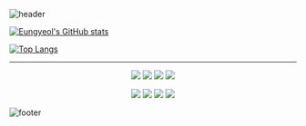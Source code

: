![header](https://capsule-render.vercel.app/api?type=waving&color=86A8E7&text=%20Eungyeol%20%20&height=200&fontSize=90&fontColor=ffffff)

[![Eungyeol's GitHub stats](https://github-readme-stats.vercel.app/api?username=Eungyeol41&count_private=true&custom_title=Eungyeol's&nbsp;github&nbsp;&bg_color=30,7F7FD5,86A8E7,91eae4&title_color=fff&text_color=fff)](https://github.com/anuraghazra/github-readme-stats)

[![Top Langs](https://github-readme-stats.vercel.app/api/top-langs/?username=Eungyeol41&layout=compact&custom_title=My&nbsp;Language&nbsp;&bg_color=30,91eae4,86A8E7&title_color=fff&text_color=fff)](https://github.com/anuraghazra/github-readme-stats)
<hr>
<p align=center>
  <img src="https://img.shields.io/badge/Java-007396?style=flat-square&logo=Java&logoColor=white"/>
  <img src="https://img.shields.io/badge/Eclipse IDE-2C2255?style=flat-square&logo=Eclipse&logoColor=white"/>
  <img src="https://img.shields.io/badge/Oracle-F80000?style=flat-square&logo=Oracle&logoColor=white"/>
  <img src="https://img.shields.io/badge/MySQL-4479A1?style=flat-square&logo=MySQL&logoColor=white"/>
</P>
<P align=center>
  <img src="https://img.shields.io/badge/HTML5-E34F26?style=flat-square&logo=HTML5&logoColor=white"/>
  <img src="https://img.shields.io/badge/CSS3-1572B6?style=flat-square&logo=CSS3&logoColor=white"/>
  <img src="https://img.shields.io/badge/JavaScript-F7DF1E?style=flat-square&logo=JavaScript&logoColor=white"/>
  <img src="https://img.shields.io/badge/Visual%20Studio%20Code-007ACC?style=flat-square&logo=Visual%20Studio%20Code&logoColor=white"/>
</P>


![footer](https://capsule-render.vercel.app/api?section=footer&type=waving&color=86A8E7)
